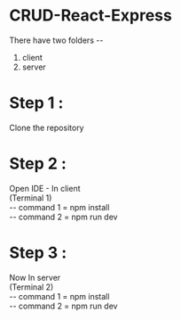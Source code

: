 # CRUD-React-Express
There have two folders --
1. client
2. server

# Step 1 :
Clone the repository

# Step 2 :
Open IDE - In client <br/>
      (Terminal 1) <br/>
-- command 1 = npm install <br/>
-- command 2 = npm run dev

# Step 3 :
Now In server <br/>
     (Terminal 2) <br/>
-- command 1 = npm install <br/>
-- command 2 = npm run dev
